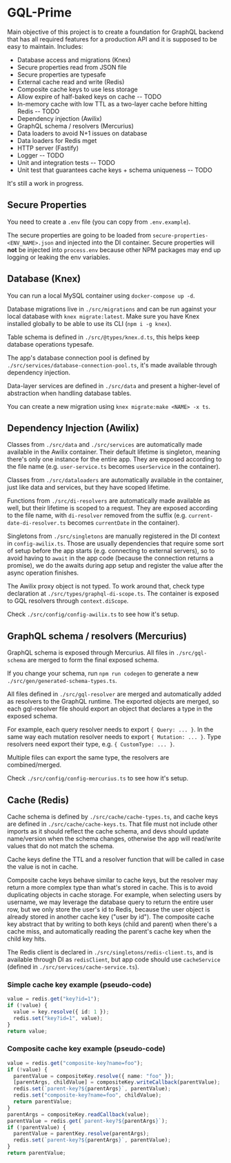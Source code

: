 # GQL-Prime

Main objective of this project is to create a foundation for GraphQL backend that has all required features for a production API and it is supposed to be
easy to maintain. Includes:

- Database access and migrations (Knex)
- Secure properties read from JSON file
- Secure properties are typesafe
- External cache read and write (Redis)
- Composite cache keys to use less storage
- Allow expire of half-baked keys on cache -- TODO
- In-memory cache with low TTL as a two-layer cache before hitting Redis -- TODO
- Dependency injection (Awilix)
- GraphQL schema / resolvers (Mercurius)
- Data loaders to avoid N+1 issues on database
- Data loaders for Redis mget
- HTTP server (Fastify)
- Logger -- TODO
- Unit and integration tests -- TODO
- Unit test that guarantees cache keys + schema uniqueness -- TODO

It's still a work in progress.

## Secure Properties

You need to create a `.env` file (you can copy from `.env.example`).

The secure properties are going to be loaded from `secure-properties-<ENV_NAME>.json` and injected into the DI container.
Secure properties will **not** be injected into `process.env` because other NPM packages may end up logging or leaking
the env variables.

## Database (Knex)

You can run a local MySQL container using `docker-compose up -d`.

Database migrations live in `./src/migrations` and can be run against your local database with `knex migrate:latest`.
Make sure you have Knex installed globally to be able to use its CLI (`npm i -g knex`).

Table schema is defined in `./src/@types/knex.d.ts`, this helps keep database operations typesafe.

The app's database connection pool is defined by `./src/services/database-connection-pool.ts`, it's made available
through dependency injection.

Data-layer services are defined in `./src/data` and present a higher-level of abstraction when handling database
tables.

You can create a new migration using `knex migrate:make <NAME> -x ts`.

## Dependency Injection (Awilix)

Classes from `./src/data` and `./src/services` are automatically made available in the Awilix container.
Their default lifetime is singleton, meaning there's only one instance for the entire app.
They are exposed according to the file name (e.g. `user-service.ts` becomes `userService` in the container).

Classes from `./src/dataloaders` are automatically available in the container, just like data and services,
but they have scoped lifetime.

Functions from `./src/di-resolvers` are automatically made available as well, but their lifetime is scoped to
a request.
They are exposed according to the file name, with `di-resolver` removed from the suffix
(e.g. `current-date-di-resolver.ts` becomes `currentDate` in the container).

Singletons from `./src/singletons` are manually registered in the DI context in `config-awilix.ts`.
Those are usually dependencies that require some sort of setup before the app starts (e.g. connecting to external servers),
so to avoid having to `await` in the app code (because the connection returns a promise), we do the awaits during
app setup and register the value after the async operation finishes.

The Awilix proxy object is not typed. To work around that, check type declaration at `./src/types/graphql-di-scope.ts`.
The container is exposed to GQL resolvers through `context.diScope`.

Check `./src/config/config-awilix.ts` to see how it's setup.

## GraphQL schema / resolvers (Mercurius)

GraphQL schema is exposed through Mercurius. All files in `./src/gql-schema` are merged to form the final exposed schema.

If you change your schema, run `npm run codegen` to generate a new `./src/gen/generated-schema-types.ts`.

All files defined in `./src/gql-resolver` are merged and automatically added as resolvers to the GraphQL runtime.
The exported objects are merged, so each gql-resolver file should export an object that declares a type in the exposed schema.

For example, each query resolver needs to export `{ Query: ... }`. In the same way each mutation resolver needs to export `{ Mutation: ... }`.
Type resolvers need export their type, e.g. `{ CustomType: ... }`.

Multiple files can export the same type, the resolvers are combined/merged.

Check `./src/config/config-mercurius.ts` to see how it's setup.

## Cache (Redis)

Cache schema is defined by `./src/cache/cache-types.ts`, and cache keys are defined in `./src/cache/cache-keys.ts`.
That file must not include other imports as it should reflect the cache schema, and devs should update name/version when the
schema changes, otherwise the app will read/write values that do not match the schema.

Cache keys define the TTL and a resolver function that will be called in case the value is not in cache.

Composite cache keys behave similar to cache keys, but the resolver may return a more complex type than what's stored in cache.
This is to avoid duplicating objects in cache storage.
For example, when selecting users by username, we may leverage the database query to return the entire user row, but we
only store the user's id to Redis, because the user object is already stored in another cache key ("user by id").
The composite cache key abstract that by writing to both keys (child and parent) when there's a cache miss, and automatically
reading the parent's cache key when the child key hits.

The Redis client is declared in `./src/singletons/redis-client.ts`, and is available through DI as `redisClient`, but
app code should use `cacheService` (defined in `./src/services/cache-service.ts`).

### Simple cache key example (pseudo-code)

```typescript
value = redis.get("key?id=1");
if (!value) {
  value = key.resolve({ id: 1 });
  redis.set("key?id=1", value);
}
return value;
```

### Composite cache key example (pseudo-code)

```typescript
value = redis.get("composite-key?name=foo");
if (!value) {
  parentValue = compositeKey.resolve({ name: "foo" });
  [parentArgs, childValue] = compositeKey.writeCallback(parentValue);
  redis.set(`parent-key?${parentArgs}`, parentValue);
  redis.set("composite-key?name=foo", childValue);
  return parentValue;
}
parentArgs = compositeKey.readCallback(value);
parentValue = redis.get(`parent-key?${parentArgs}`);
if (!parentValue) {
  parentValue = parentKey.resolve(parentArgs);
  redis.set(`parent-key?${parentArgs}`, parentValue);
}
return parentValue;
```
